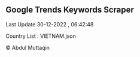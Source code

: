 

## Google Trends Keywords Scraper 
 
Last Update 30-12-2022 , 06:42:48

Country List :
VIETNAM.json



© Abdul Muttaqin 
